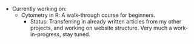 - Currently working on:
  - Cytometry in R: A walk-through course for beginners.
      - Status: Transferring in already written articles from my other projects, and working on website structure. Very much a work-in-progress, stay tuned.
        
